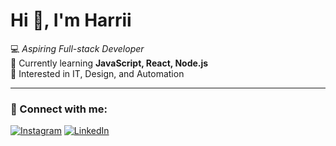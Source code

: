# Hi 👋, I'm Harrii

💻 *Aspiring Full-stack Developer*  
🚀 Currently learning **JavaScript, React, Node.js**  
🌱 Interested in IT, Design, and Automation  

---
### 🔗 Connect with me:
[![Instagram](https://img.shields.io/badge/Instagram-FF0080?style=for-the-badge&logo=instagram&logoColor=white)](https://instagram.com/username)
[![LinkedIn](https://img.shields.io/badge/LinkedIn-0e76a8?style=for-the-badge&logo=linkedin&logoColor=white)](https://linkedin.com/in/username)
